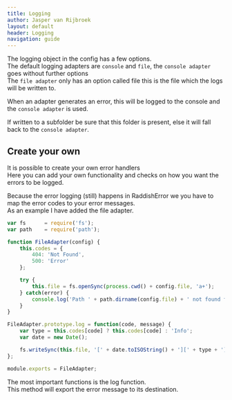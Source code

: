 ```yaml
---
title: Logging
author: Jasper van Rijbroek
layout: default
header: Logging
navigation: guide
---
```


The logging object in the config has a few options.  
The default logging adapters are ```console``` and ```file```, the ```console adapter``` goes without further options   
The ```file adapter``` only has an option called file this is the file which the logs will be written to.  

When an adapter generates an error, this will be logged to the console and the ```console adapter``` is used.

If written to a subfolder be sure that this folder is present, else it will fall back to the ```console adapter```.

## Create your own

It is possible to create your own error handlers  
Here you can add your own functionality and checks on how you want the errors to be logged.

Because the error logging (still) happens in RaddishError we you have to map the error codes to your error messages.   
As an example I have added the file adapter.

```javascript
var fs      = require('fs');
var path    = require('path');

function FileAdapter(config) {
    this.codes = {
        404: 'Not Found',
        500: 'Error'
    };

    try {
        this.file = fs.openSync(process.cwd() + config.file, 'a+');
    } catch(error) {
        console.log('Path ' + path.dirname(config.file) + ' not found falling back to console');
    }
}

FileAdapter.prototype.log = function(code, message) {
    var type = this.codes[code] ? this.codes[code] : 'Info';
    var date = new Date();

    fs.writeSync(this.file, '[' + date.toISOString() + '][' + type + '] ' + message + "\r\n");
};

module.exports = FileAdapter;
```

The most important functions is the log function.  
This method will export the error message to its destination.